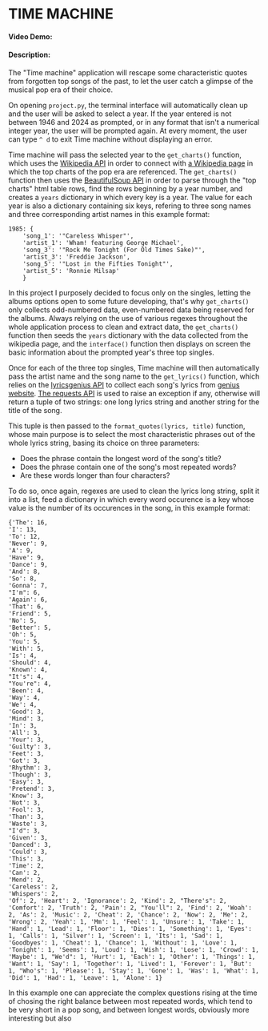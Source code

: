 
# TIME MACHINE

#### Video Demo:  <URL HERE>

#### Description:

The "Time machine" application will rescape some characteristic quotes from forgotten top songs of the past, to let the user catch a glimpse of the musical pop era of their choice.

On opening `project.py`, the terminal interface will automatically clean up and the user will be asked to select a year. If the year entered is not between 1946 and 2024 as prompted, or in any format that isn't a numerical integer year, the user will be prompted again. At every moment, the user can type `^ d` to exit Time machine without displaying an error.

Time machine will pass the selected year to the `get_charts()` function, which uses the [Wikipedia API](https://pypi.org/project/wikipedia/) in order to connect with [a Wikipedia page](https://en.wikipedia.org/wiki/List_of_Billboard_Year-End_number-one_singles_and_albums) in which the top charts of the pop era are referenced. The `get_charts()` function then uses the [BeautifulSoup API](https://pypi.org/project/beautifulsoup4/) in order to parse through the "top charts" html table rows, find the rows beginning by a year number, and creates a `years` dictionary in which every key is a year. The value for each year is also a dictionary containing six keys, refering to three song names and three corresponding artist names in this example format:


	1985: {
		'song_1': '"Careless Whisper"',
		'artist_1': 'Wham! featuring George Michael',
		'song_3': '"Rock Me Tonight (For Old Times Sake)"',
		'artist_3': 'Freddie Jackson',
		'song_5': '"Lost in the Fifties Tonight"',
		'artist_5': 'Ronnie Milsap'
		}


In this project I purposely decided to focus only on the singles, letting the albums options open to some future developing, that's why `get_charts()` only collects odd-numbered data, even-numbered data being reserved for the albums.
Always relying on the use of various regexes throughout the whole application process to clean and extract data, the `get_charts()` function then seeds the `years` dictionary with the data collected from the wikipedia page, and the `interface()` function then displays on screen the basic information about the prompted year's three top singles.

Once for each of the three top singles, Time machine will then automatically pass the artist name and the song name to the `get_lyrics()` function, which relies on the [lyricsgenius API](https://pypi.org/project/lyricsgenius/) to collect each song's lyrics from [genius website](https://genius.com/). [The requests API](https://pypi.org/project/requests/) is used to raise an exception if any, otherwise will return a tuple of two strings: one long lyrics string and another string for the title of the song.

This tuple is then passed to the `format_quotes(lyrics, title)` function, whose main purpose is to select the most characteristic phrases out of the whole lyrics string, basing its choice on three parameters:

- Does the phrase contain the longest word of the song's title?
- Does the phrase contain one of the song's most repeated words?
- Are these words longer than four characters?

To do so, once again, regexes are used to clean the lyrics long string, split it into a list, feed a dictionary in which every word occurence is a key whose value is the number of its occurences in the song, in this example format:


	{'The': 16, 
	'I': 13, 
	'To': 12, 
	'Never': 9, 
	'A': 9, 
	'Have': 9, 
	'Dance': 9, 
	'And': 8, 
	'So': 8, 
	'Gonna': 7, 
	"I'm": 6, 
	'Again': 6, 
	'That': 6, 
	'Friend': 5, 
	'No': 5, 
	'Better': 5, 
	'Oh': 5, 
	'You': 5, 
	'With': 5, 
	'Is': 4, 
	'Should': 4, 
	'Known': 4, 
	"It's": 4, 
	"You're": 4, 
	'Been': 4, 
	'Way': 4, 
	'We': 4, 
	'Good': 3, 
	'Mind': 3, 
	'In': 3, 
	'All': 3, 
	'Your': 3, 
	'Guilty': 3, 
	'Feet': 3, 
	'Got': 3, 
	'Rhythm': 3, 
	'Though': 3, 
	'Easy': 3, 
	'Pretend': 3, 
	'Know': 3, 
	'Not': 3, 
	'Fool': 3, 
	'Than': 3, 
	'Waste': 3, 
	"I'd": 3, 
	'Given': 3, 
	'Danced': 3, 
	'Could': 3, 
	'This': 3, 
	'Time': 2, 
	'Can': 2, 
	'Mend': 2, 
	'Careless': 2, 
	'Whispers': 2, 
	'Of': 2, 'Heart': 2, 'Ignorance': 2, 'Kind': 2, "There's": 2, 'Comfort': 2, 'Truth': 2, 'Pain': 2, "You'll": 2, 'Find': 2, 'Woah': 2, 'As': 2, 'Music': 2, 'Cheat': 2, 'Chance': 2, 'Now': 2, 'Me': 2, 'Wrong': 2, 'Yeah': 1, 'Mm': 1, 'Feel': 1, 'Unsure': 1, 'Take': 1, 'Hand': 1, 'Lead': 1, 'Floor': 1, 'Dies': 1, 'Something': 1, 'Eyes': 1, 'Calls': 1, 'Silver': 1, 'Screen': 1, 'Its': 1, 'Sad': 1, 'Goodbyes': 1, 'Chеat': 1, 'Chancе': 1, 'Without': 1, 'Love': 1, 'Tonight': 1, 'Seems': 1, 'Loud': 1, 'Wish': 1, 'Lose': 1, 'Crowd': 1, 'Maybe': 1, "We'd": 1, 'Hurt': 1, 'Each': 1, 'Other': 1, 'Things': 1, 'Want': 1, 'Say': 1, 'Together': 1, 'Lived': 1, 'Forever': 1, 'But': 1, "Who's": 1, 'Please': 1, 'Stay': 1, 'Gone': 1, 'Was': 1, 'What': 1, 'Did': 1, 'Had': 1, 'Leave': 1, 'Alone': 1}



In this example one can appreciate the complex questions rising at the time of chosing the right balance between most repeated words, which tend to be very short in  a pop song, and between longest words, obviously more interesting but also 











